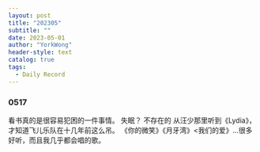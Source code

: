 ```yaml
---
layout: post
title: "202305"
subtitle: ""
date: 2023-05-01
author: "YorkWong"
header-style: text
catalog: true
tags:
  - Daily Record
---
```


### 0517

看书真的是很容易犯困的一件事情。
失眠？ 不存在的
从汪少那里听到《Lydia》，才知道飞儿乐队在十几年前这么吊。
《你的微笑》《月牙湾》<我们的爱》...很多好听，而且我几乎都会唱的歌。
